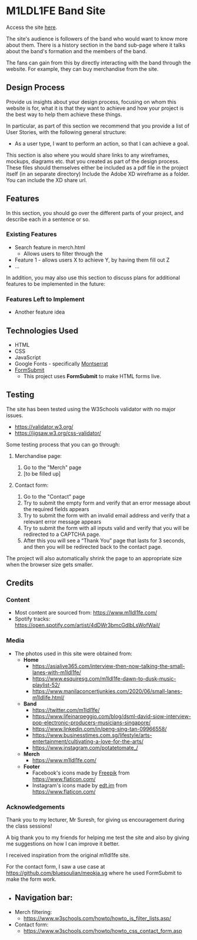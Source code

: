 # M1LDL1FE Band Site

Access the site [here](https://github.shuqri.xyz/IDAssignment1/).

The site's audience is followers of the band who would want to know more about them. There is a history section in the
band sub-page where it talks about the band's formation and the members of the band.

The fans can gain from this by directly interacting with the band through the website. For example, they can buy 
merchandise from the site.

## Design Process

Provide us insights about your design process, focusing on whom this website is for, what it is that they want to achieve and how your project is the best way to help them achieve these things.

In particular, as part of this section we recommend that you provide a list of User Stories, with the following general structure:
- As a user type, I want to perform an action, so that I can achieve a goal.

This section is also where you would share links to any wireframes, mockups, diagrams etc. that you created as part of the design process.
These files should themselves either be included as a pdf file in the project itself (in an separate directory)
Include the Adobe XD wireframe as a folder. You can include the XD share url.

## Features

In this section, you should go over the different parts of your project, and describe each in a sentence or so.

### Existing Features
- Search feature in merch.html
  - Allows users to filter through the 
- Feature 1 - allows users X to achieve Y, by having them fill out Z
- ...

In addition, you may also use this section to discuss plans for additional features to be implemented in the future:

### Features Left to Implement
- Another feature idea

## Technologies Used
- HTML
- CSS
- JavaScript
- Google Fonts - specifically [Montserrat](https://fonts.google.com/specimen/Montserrat)
- [FormSubmit](https://formsubmit.co/)
    - This project uses **FormSubmit** to make HTML forms live.


## Testing
The site has been tested using the W3Schools validator with no major issues.
- https://validator.w3.org/
- https://jigsaw.w3.org/css-validator/

Some testing process that you can go through:

1. Merchandise page:
   1. Go to the "Merch" page
   2. [to be filled up]


2. Contact form:
    1. Go to the "Contact" page
    2. Try to submit the empty form and verify that an error message about the required fields appears
    3. Try to submit the form with an invalid email address and verify that a relevant error message appears
    4. Try to submit the form with all inputs valid and verify that you will be redirected to a CAPTCHA page.
    5. After this you will see a “Thank You” page that lasts for 3 seconds, and then you will be redirected back to the contact page.
    

The project will also automatically shrink the page to an appropriate size when the browser size gets smaller.

## Credits

### Content
- Most content are sourced from: https://www.m1ldl1fe.com/
- Spotify tracks: https://open.spotify.com/artist/4dDWr3bmcGdlbLsWofWail/

### Media
- The photos used in this site were obtained from:
  - **Home**
    - https://asialive365.com/interview-then-now-talking-the-small-lanes-with-m1ldl1fe/
    - https://www.esquiresg.com/m1ldl1fe-dawn-to-dusk-music-playlist-52/
    - https://www.manilaconcertjunkies.com/2020/06/small-lanes-m1ldlife.html/
  - **Band**
      - https://twitter.com/m1ldl1fe/
      - https://www.lifeinarpeggio.com/blog/dsml-david-siow-interview-pop-electronic-producers-musicians-singapore/
      - https://www.linkedin.com/in/peng-sing-tan-09966558/
      - https://www.businesstimes.com.sg/lifestyle/arts-entertainment/cultivating-a-love-for-the-arts/
      - https://www.instagram.com/potatetomate_/
  - **Merch**
    - https://www.m1ldl1fe.com/
  - **Footer**
    - Facebook's icons made by [Freepik](https://www.freepik.com) from https://www.flaticon.com/
    - Instagram's icons made by [edt.im](https://www.flaticon.com/authors/edtim) from https://www.flaticon.com/

### Acknowledgements

Thank you to my lecturer, Mr Suresh, for giving us encouragement during the class sessions!

A big thank you to my friends for helping me test the site and also by giving me suggestions on how I can improve it better.

I received inspiration from the original m1ldl1fe site.

For the contact form, I saw a use case at https://github.com/bluesoulian/meokja.sg where he used FormSubmit to make the 
form work.

- Navigation bar:
  - 
- Merch filtering:
  - https://www.w3schools.com/howto/howto_js_filter_lists.asp/
- Contact form:
  - https://www.w3schools.com/howto/howto_css_contact_form.asp

